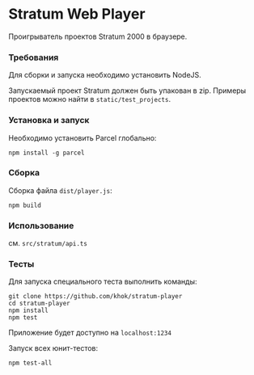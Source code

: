 # Stratum Web Player

Проигрыватель проектов Stratum 2000 в браузере.

### Требования

Для сборки и запуска необходимо установить NodeJS.

Запускаемый проект Stratum должен быть упакован в zip. Примеры проектов можно найти в `static/test_projects`.

### Установка и запуск

Необходимо установить Parcel глобально:

```
npm install -g parcel
```

### Сборка

Сборка файла `dist/player.js`:

```
npm build
```

### Использование

см. `src/stratum/api.ts`

### Тесты

Для запуска специального теста выполнить команды:

```
git clone https://github.com/khok/stratum-player
cd stratum-player
npm install
npm test
```

Приложение будет доступно на `localhost:1234`

Запуск всех юнит-тестов:

```
npm test-all
```

